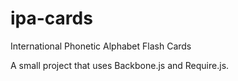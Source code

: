 ipa-cards
=========

International Phonetic Alphabet Flash Cards

A small project that uses Backbone.js and Require.js.
